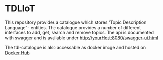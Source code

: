 # TDLIoT
This repository provides a catalogue which stores "Topic Description Language"- entities. 
The catalogue provides a number of different interfaces to add, get, search and remove topics. The api is documented with
swagger and is available under [http://yourHost:8080/swagger-ui.html](http://yourHost:8080/swagger-ui.html)

The tdl-catalogue is also accessable as docker image and hosted on [Docker Hub](https://hub.docker.com/r/ipvs/tdl-catalogue/)

